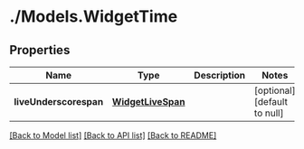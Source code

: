 # ./Models.WidgetTime
## Properties

Name | Type | Description | Notes
------------ | ------------- | ------------- | -------------
**liveUnderscorespan** | [**WidgetLiveSpan**][1] |  | [optional] [default to null]

[[Back to Model list]][2] [[Back to API list]][3] [[Back to README]][4]

[1]: WidgetLiveSpan.md
[2]: ../README.md#documentation-for-models
[3]: ../README.md#documentation-for-api-endpoints
[4]: ../README.md
